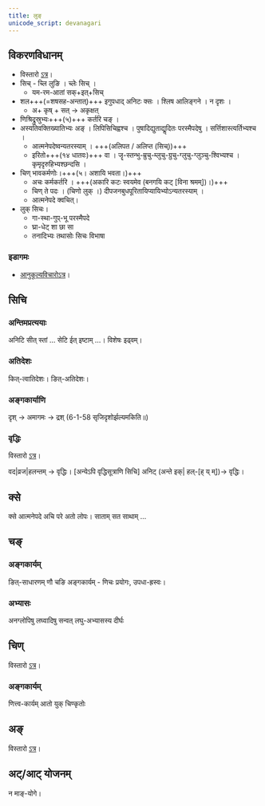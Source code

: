 ```yaml
---
title: लुङ्
unicode_script: devanagari
---
```



<div class="js_include" url="../../angAni/dhAtuvivekaH/"  newLevelForH1="1" includeTitle="true"> </div>

<div class="js_include" url="../../angAni/vivaxA-kalanam/"  newLevelForH1="1" includeTitle="true"> </div>

## विकरणविधानम्
- विस्तारो [ऽत्र](https://docs.google.com/spreadsheets/d/1RLjgNfdlXUicMbR6x9XEfxlgTL-qbqIY9jNtpcX2mHA/edit#gid=17)।
- सिच् - च्लि लुङि । च्लेः सिच् ।
  - यम-रम-आतां सक्+इत्+सिच्
- शल+++(=शषसह-अन्तात्)+++ इगुपधाद् अनिटः क्सः । श्लिष आलिङ्गने । न दृशः ।
  - अ+ कृष् + सत् → अकृक्षत्
- णिश्रिद्रुस्रुभ्यः+++(५)+++ कर्तरि चङ् ।
- अस्यतिवक्तिख्यातिभ्यः अङ् । लिपिसिचिह्वश्च । पुषादिद्युताद्यॢदितः परस्मैपदेषु । सर्त्तिशास्त्यर्तिभ्यश्च ।
  - आत्मनेपदेष्वन्यतरस्याम् । +++(अलिपत / अलिप्त (सिच्))+++
  - इरितो+++(१४ धातवः)+++ वा । जॄ-स्तन्भु-म्रुचु-म्लुचु-ग्रुचु-ग्लुचु-ग्लुञ्चु-श्विभ्यश्च । कृमृदृरुहिभ्यश्छन्दसि ।
- चिण् भावकर्मणोः।+++(५। अशायि भवता।)+++ 
  - अचः कर्मकर्तरि । +++(अकारि कटः स्वयमेव (बनगयि कट् [विना श्रमम्])।)+++
  - चिण् ते पदः । (चिणो लुक् ।) दीपजनबुधपूरितायिप्यायिभ्योऽन्यतरस्याम् ।
  - आत्मनेपदे क्वचित्।
- लुक् सिचः। 
  - गा-स्था-गुप्-भू परस्मैपदे
  - घ्रा-धेट् शा छा सा
  - तनादिभ्यः तथासोः सिचः विभाषा

### इडागमः
- [आनुकूल्यविचारोऽत्र](../../angAni/iDAgama-nishcayaH/)।

<div class="js_include" url="../../angAni/ArdhadhAtuka-kAryANi/"  newLevelForH1="1" includeTitle="true"> </div>

## सिचि
### अन्तिमप्रत्ययाः
अनिटि सीत् स्तां …
सेटि ईत् इष्टाम् …। विशेषः इढ्वम्। 

### अतिदेशः
कित्-त्वातिदेशः। ङित्-अतिदेशः।

### अङ्गकार्याणि
दृश् → अमागमः → द्रश् (6-1-58 सृजिदृशोर्झल्यमकिति॥)

### वृद्धिः
विस्तारो [ऽत्र](https://docs.google.com/spreadsheets/d/1DVFj51q9dd34v_-78pAZ3zyNsaUrMO6NPm2JzGeQFDw/edit#gid=30)।

वद|व्रज|हलन्तम् → वृद्धिः। 
[अन्येऽपि वृद्धिसूत्राणि सिचि]
अनिट् (अन्ते इक्| हल्-[ह् य् म्])→ वृद्धिः।

## क्से
क्से आत्मनेपदे अचि परे अतो लोपः। साताम् सत साथाम् …

## चङ्
### अङ्गकार्यम्
ङित्-साधारणम्
णौ चङि अङ्गकार्यम् - णिचः प्रयोगः, उपधा-ह्रस्वः।

### अभ्यासः
अनग्लोपिषु लघ्वादिषु सन्वत्
लघु-अभ्यासस्य दीर्घः

## चिण्
विस्तारो [ऽत्र](https://docs.google.com/spreadsheets/d/1DVFj51q9dd34v_-78pAZ3zyNsaUrMO6NPm2JzGeQFDw/edit#gid=30)।

### अङ्गकार्यम्
णित्त्व-कार्यम्
 आतो युक् चिण्कृतोः

## अङ्
विस्तारो [ऽत्र](https://docs.google.com/spreadsheets/d/1DVFj51q9dd34v_-78pAZ3zyNsaUrMO6NPm2JzGeQFDw/edit#gid=30)।

## अट्/आट् योजनम्
न माङ्-योगे।

